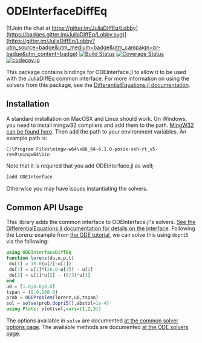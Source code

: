# ODEInterfaceDiffEq

[![Join the chat at https://gitter.im/JuliaDiffEq/Lobby](https://badges.gitter.im/JuliaDiffEq/Lobby.svg)](https://gitter.im/JuliaDiffEq/Lobby?utm_source=badge&utm_medium=badge&utm_campaign=pr-badge&utm_content=badge)
[![Build Status](https://travis-ci.org/JuliaDiffEq/ODEInterfaceDiffEq.jl.svg?branch=master)](https://travis-ci.org/JuliaDiffEq/ODEInterfaceDiffEq.jl)
[![Coverage Status](https://coveralls.io/repos/JuliaDiffEq/ODEInterfaceDiffEq.jl/badge.svg?branch=master&service=github)](https://coveralls.io/github/JuliaDiffEq/ODEInterfaceDiffEq.jl?branch=master)
[![codecov.io](http://codecov.io/github/JuliaDiffEq/ODEInterfaceDiffEq.jl/coverage.svg?branch=master)](http://codecov.io/github/JuliaDiffEq/ODEInterfaceDiffEq.jl?branch=master)

This package contains bindings for ODEInterface.jl to allow it to be used with the
JuliaDiffEq common interface. For more information on using the solvers from this
package, see the [DifferentialEquations.jl documentation](https://juliadiffeq.github.io/DiffEqDocs.jl/dev/).

## Installation

A standard installation on MacOSX and Linux should work. On Windows, you need to install mingw32 compilers and add them to the path. [MingW32 can be found here](https://sourceforge.net/projects/mingw-w64/). Then add the path to your environment variables. An example path is:

```
C:\Program Files\mingw-w64\x86_64-6.1.0-posix-seh-rt_v5-rev0\mingw64\bin
```

Note that it is required that you add ODEInterface.jl as well;

```julia
]add ODEInterface
```

Otherwise you may have issues instantiating the solvers.

## Common API Usage

This library adds the common interface to ODEInterface.jl's solvers. [See the DifferentialEquations.jl documentation for details on the interface](http://docs.juliadiffeq.org/dev/index.html). Following the Lorenz example from [the ODE tutorial](http://docs.juliadiffeq.org/latest/dev/ode_example.html), we can solve this using `dopri5` via the following:

```julia
using ODEInterfaceDiffEq
function lorenz(du,u,p,t)
 du[1] = 10.0(u[2]-u[1])
 du[2] = u[1]*(28.0-u[3]) - u[2]
 du[3] = u[1]*u[2] - (8/3)*u[3]
end
u0 = [1.0;0.0;0.0]
tspan = (0.0,100.0)
prob = ODEProblem(lorenz,u0,tspan)
sol = solve(prob,dopri5(),abstol=1e-4)
using Plots; plot(sol,vars=(1,2,3))
```

The options available in `solve` are documented [at the common solver options page](http://docs.juliadiffeq.org/dev/basics/common_solver_opts.html). The available methods are documented [at the ODE solvers page](http://docs.juliadiffeq.org/dev/solvers/ode_solve.html#ODEInterface.jl-1).
